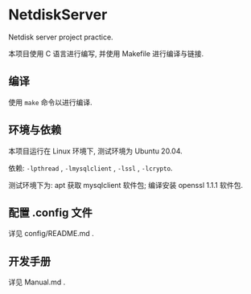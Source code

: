# NetdiskServer

Netdisk server project practice.

本项目使用 C 语言进行编写, 并使用 Makefile 进行编译与链接.

## 编译

使用 `make` 命令以进行编译.

## 环境与依赖

本项目运行在 Linux 环境下, 测试环境为 Ubuntu 20.04.

依赖: `-lpthread` , `-lmysqlclient` , `-lssl` , `-lcrypto`.

测试环境下为: apt 获取 mysqlclient 软件包; 编译安装 openssl 1.1.1 软件包.

## 配置 .config 文件

详见 config/README.md .

## 开发手册

详见 Manual.md .